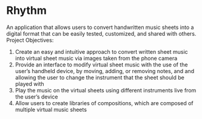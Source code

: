 # Rhythm
An application that allows users to convert handwritten music sheets into a digital format that can be easily tested, customized, and shared with others.
Project Objectives:
1. Create an easy and intuitive approach to convert written sheet music into virtual sheet music via images taken from the phone camera
2. Provide an interface to modify virtual sheet music with the use of the user’s handheld device, by moving, adding, or removing notes, and and allowing the user to change the instrument that the sheet should be played with
3. Play the music on the virtual sheets using different instruments live from the user’s device
4. Allow users to create libraries of compositions, which are composed of multiple virtual music sheets

